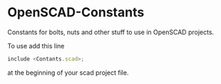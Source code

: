 # OpenSCAD-Constants

Constants for bolts, nuts and other stuff to use in OpenSCAD projects.

To use add this line
```javascript
include <Contants.scad>;
```
at the beginning of your scad project file.
